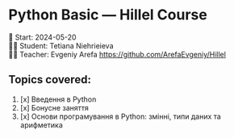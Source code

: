 # Python Basic — Hillel Course

📅 Start: 2024-05-20  
👩‍💻 Student: Tetiana Niehrieieva  
👩‍💻 Teacher: Evgeniy Arefa
https://github.com/ArefaEvgeniy/Hillel

## Topics covered:
1. [x] Введення в Python
2. [x] Бонусне заняття
3. [x] Основи програмування в Python: змінні, типи даних та арифметика
